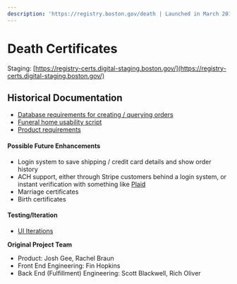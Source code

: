 ```yaml
---
description: 'https://registry.boston.gov/death | Launched in March 2018'
---
```


# Death Certificates

Staging: [https://registry-certs.digital-staging.boston.gov/](https://registry-certs.digital-staging.boston.gov/)

## **Historical Documentation**

* [Database requirements for creating / querying orders](https://docs.google.com/a/boston.gov/spreadsheets/d/1aOCB5_9XsYby-Z-57ByH-i5rZu-VDmXq03MHR-wWNF4/edit?usp=sharing)
* [Funeral home usability script](https://docs.google.com/a/boston.gov/document/d/1LqCO1s300tryn_LWHsFtoZQf41Vg1HLoVUnvoc8HhEI/edit?usp=sharing)
* [Product requirements](https://docs.google.com/document/d/171dGmLg10uFvK8BvqbY0Kex5wwNui7eKyqvRGrfjZK0/edit#)

#### Possible Future Enhancements

* Login system to save shipping / credit card details and show order history
* ACH support, either through Stripe customers behind a login system, or instant verification with something like [Plaid](https://plaid.com/)
* Marriage certificates
* Birth certificates

#### Testing/Iteration

* [UI Iterations](https://registry-certs.digital-staging.boston.gov/storybook/?selectedKind=Nav&selectedStory=normal%20page&full=0&down=1&left=1&panelRight=0&downPanel=storybook%2Factions%2Factions-panel)

**Original Project Team**

* Product: Josh Gee, Rachel Braun
* Front End Engineering: Fin Hopkins
* Back End \(Fulfillment\) Engineering: Scott Blackwell, Rich Oliver

